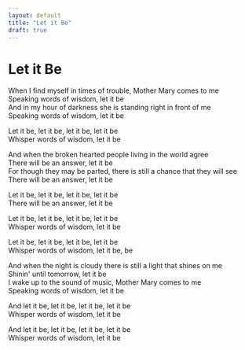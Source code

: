 ```yaml
---
layout: default
title: "Let it Be"
draft: true
---
```


# Let it Be

When I find myself in times of trouble, Mother Mary comes to me  
Speaking words of wisdom, let it be  
And in my hour of darkness she is standing right in front of me  
Speaking words of wisdom, let it be
  
Let it be, let it be, let it be, let it be  
Whisper words of wisdom, let it be
  
And when the broken hearted people living in the world agree  
There will be an answer, let it be  
For though they may be parted, there is still a chance that they will see  
There will be an answer, let it be
  
Let it be, let it be, let it be, let it be  
There will be an answer, let it be
 
Let it be, let it be, let it be, let it be  
Whisper words of wisdom, let it be
  
Let it be, let it be, let it be, let it be  
Whisper words of wisdom, let it be, be
  
And when the night is cloudy there is still a light that shines on me  
Shinin' until tomorrow, let it be  
I wake up to the sound of music, Mother Mary comes to me  
Speaking words of wisdom, let it be 
 
And let it be, let it be, let it be, let it be  
Whisper words of wisdom, let it be 
 
And let it be, let it be, let it be, let it be  
Whisper words of wisdom, let it be  
